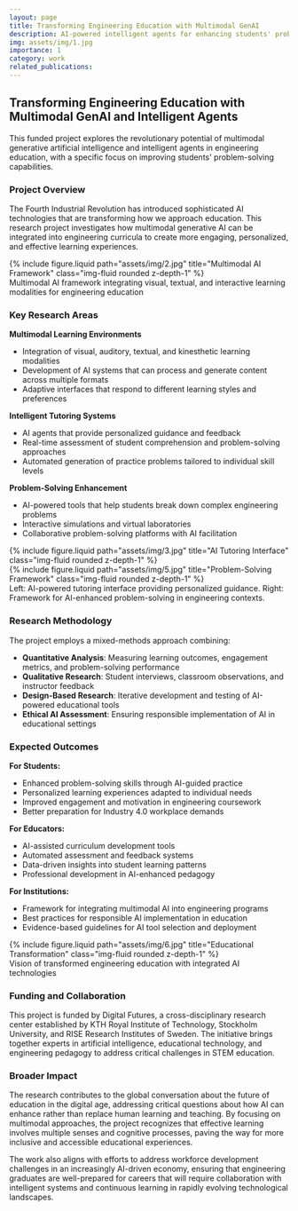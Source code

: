 ```yaml
---
layout: page
title: Transforming Engineering Education with Multimodal GenAI
description: AI-powered intelligent agents for enhancing students' problem-solving skills
img: assets/img/1.jpg
importance: 1
category: work
related_publications: 
---
```


## Transforming Engineering Education with Multimodal GenAI and Intelligent Agents

This funded project explores the revolutionary potential of multimodal generative artificial intelligence and intelligent agents in engineering education, with a specific focus on improving students' problem-solving capabilities.

### Project Overview

The Fourth Industrial Revolution has introduced sophisticated AI technologies that are transforming how we approach education. This research project investigates how multimodal generative AI can be integrated into engineering curricula to create more engaging, personalized, and effective learning experiences.

<div class="row">
    <div class="col-sm mt-3 mt-md-0">
        {% include figure.liquid path="assets/img/2.jpg" title="Multimodal AI Framework" class="img-fluid rounded z-depth-1" %}
    </div>
</div>
<div class="caption">
    Multimodal AI framework integrating visual, textual, and interactive learning modalities for engineering education
</div>

### Key Research Areas

**Multimodal Learning Environments**
- Integration of visual, auditory, textual, and kinesthetic learning modalities
- Development of AI systems that can process and generate content across multiple formats
- Adaptive interfaces that respond to different learning styles and preferences

**Intelligent Tutoring Systems**
- AI agents that provide personalized guidance and feedback
- Real-time assessment of student comprehension and problem-solving approaches
- Automated generation of practice problems tailored to individual skill levels

**Problem-Solving Enhancement**
- AI-powered tools that help students break down complex engineering problems
- Interactive simulations and virtual laboratories
- Collaborative problem-solving platforms with AI facilitation

<div class="row">
    <div class="col-sm mt-3 mt-md-0">
        {% include figure.liquid path="assets/img/3.jpg" title="AI Tutoring Interface" class="img-fluid rounded z-depth-1" %}
    </div>
    <div class="col-sm mt-3 mt-md-0">
        {% include figure.liquid path="assets/img/5.jpg" title="Problem-Solving Framework" class="img-fluid rounded z-depth-1" %}
    </div>
</div>
<div class="caption">
    Left: AI-powered tutoring interface providing personalized guidance. Right: Framework for AI-enhanced problem-solving in engineering contexts.
</div>

### Research Methodology

The project employs a mixed-methods approach combining:
- **Quantitative Analysis**: Measuring learning outcomes, engagement metrics, and problem-solving performance
- **Qualitative Research**: Student interviews, classroom observations, and instructor feedback
- **Design-Based Research**: Iterative development and testing of AI-powered educational tools
- **Ethical AI Assessment**: Ensuring responsible implementation of AI in educational settings

### Expected Outcomes

**For Students:**
- Enhanced problem-solving skills through AI-guided practice
- Personalized learning experiences adapted to individual needs
- Improved engagement and motivation in engineering coursework
- Better preparation for Industry 4.0 workplace demands

**For Educators:**
- AI-assisted curriculum development tools
- Automated assessment and feedback systems
- Data-driven insights into student learning patterns
- Professional development in AI-enhanced pedagogy

**For Institutions:**
- Framework for integrating multimodal AI into engineering programs
- Best practices for responsible AI implementation in education
- Evidence-based guidelines for AI tool selection and deployment

<div class="row justify-content-sm-center">
    <div class="col-sm-8 mt-3 mt-md-0">
        {% include figure.liquid path="assets/img/6.jpg" title="Educational Transformation" class="img-fluid rounded z-depth-1" %}
    </div>
</div>
<div class="caption">
    Vision of transformed engineering education with integrated AI technologies
</div>

### Funding and Collaboration

This project is funded by Digital Futures, a cross-disciplinary research center established by KTH Royal Institute of Technology, Stockholm University, and RISE Research Institutes of Sweden. The initiative brings together experts in artificial intelligence, educational technology, and engineering pedagogy to address critical challenges in STEM education.

### Broader Impact

The research contributes to the global conversation about the future of education in the digital age, addressing critical questions about how AI can enhance rather than replace human learning and teaching. By focusing on multimodal approaches, the project recognizes that effective learning involves multiple senses and cognitive processes, paving the way for more inclusive and accessible educational experiences.

The work also aligns with efforts to address workforce development challenges in an increasingly AI-driven economy, ensuring that engineering graduates are well-prepared for careers that will require collaboration with intelligent systems and continuous learning in rapidly evolving technological landscapes.